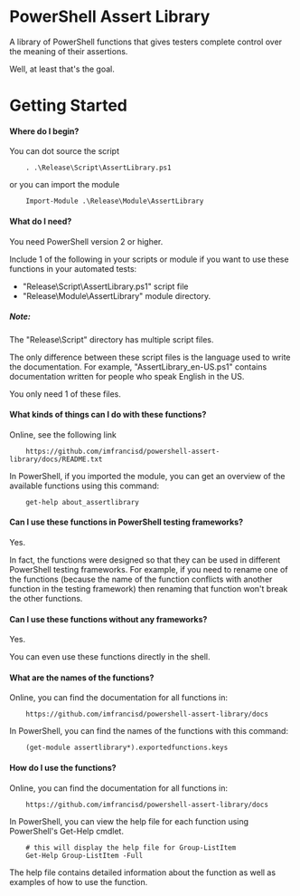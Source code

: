 # PowerShell Assert Library
A library of PowerShell functions that gives testers complete control over the meaning of their assertions.

Well, at least that's the goal.

# Getting Started

#### Where do I begin?
You can dot source the script
```
    . .\Release\Script\AssertLibrary.ps1
```
or you can import the module
```
    Import-Module .\Release\Module\AssertLibrary
```

#### What do I need?
You need PowerShell version 2 or higher.

Include 1 of the following in your scripts or module if you want to use these functions in your automated tests:
* "Release\Script\AssertLibrary.ps1" script file
* "Release\Module\AssertLibrary\" module directory.

##### Note:
The "Release\Script\" directory has multiple script files.

The only difference between these script files is the language used to write the documentation. For example, "AssertLibrary_en-US.ps1" contains documentation written for people who speak English in the US.

You only need 1 of these files.

#### What kinds of things can I do with these functions?
Online, see the following link
````
    https://github.com/imfrancisd/powershell-assert-library/docs/README.txt
````

In PowerShell, if you imported the module, you can get an overview of the available functions using this command:
````
    get-help about_assertlibrary
````

#### Can I use these functions in PowerShell testing frameworks?
Yes.

In fact, the functions were designed so that they can be used in different PowerShell testing frameworks. For example, if you need to rename one of the functions (because the name of the function conflicts with another function in the testing framework) then renaming that function won't break the other functions.

#### Can I use these functions without any frameworks?
Yes.

You can even use these functions directly in the shell.

#### What are the names of the functions?
Online, you can find the documentation for all functions in:
````
    https://github.com/imfrancisd/powershell-assert-library/docs
````

In PowerShell, you can find the names of the functions with this command:
````
    (get-module assertlibrary*).exportedfunctions.keys
````

#### How do I use the functions?
Online, you can find the documentation for all functions in:
````
    https://github.com/imfrancisd/powershell-assert-library/docs
````

In PowerShell, you can view the help file for each function using PowerShell's Get-Help cmdlet.
````
    # this will display the help file for Group-ListItem
    Get-Help Group-ListItem -Full
````

The help file contains detailed information about the function as well as examples of how to use the function.

